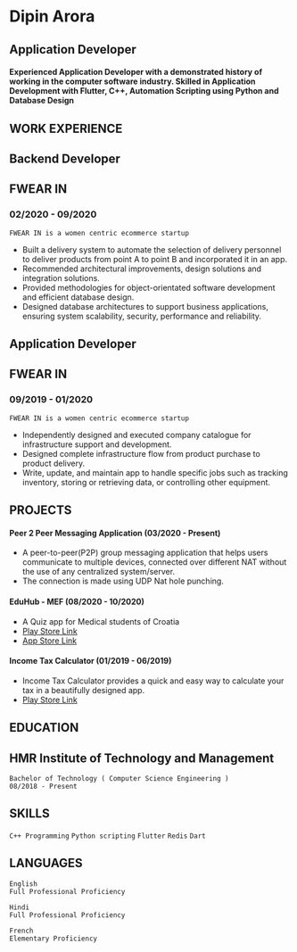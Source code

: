 # Dipin Arora

## Application Developer


#### Experienced Application Developer with a demonstrated history of working in the computer software industry. Skilled in Application Development with Flutter, C++, Automation Scripting using Python and Database Design

## WORK EXPERIENCE

## Backend Developer

## FWEAR IN

### 02/2020 - 09/2020

```
FWEAR IN is a women centric ecommerce startup
```
- Built a delivery system to automate the selection of delivery personnel to deliver products from point A to point B and incorporated it in an app.
- Recommended architectural improvements, design solutions and integration solutions.
- Provided methodologies for object-orientated software development and efficient database design.
- Designed database architectures to support business applications, ensuring system scalability, security, performance and reliability.

## Application Developer

## FWEAR IN

### 09/2019 - 01/2020

```
FWEAR IN is a women centric ecommerce startup
```

- Independently designed and executed company catalogue for infrastructure support and development.
- Designed complete infrastructure flow from product purchase to product delivery.
- Write, update, and maintain app to handle specific jobs such as tracking inventory, storing or retrieving data, or controlling other equipment.

## PROJECTS

#### Peer 2 Peer Messaging Application (03/2020 - Present)
- A peer-to-peer(P2P) group messaging application that helps users communicate to multiple devices, connected over different NAT without the use of any centralized system/server.
- The connection is made using UDP Nat hole punching.

#### EduHub - MEF (08/2020 - 10/2020)
- A Quiz app for Medical students of Croatia
- [Play Store Link](https://play.google.com/store/apps/details?id=com.dominikbat.mef_baze)
- [App Store Link](https://apps.apple.com/us/app/eduhub-mef/id1534931761)

#### Income Tax Calculator (01/2019 - 06/2019)
- Income Tax Calculator provides a quick and easy way to calculate your tax in a beautifully designed app.
- [Play Store Link](https://play.google.com/store/apps/details?id=dipinarora9.IncomeTaxCalculator)

## EDUCATION

## HMR Institute of Technology and Management

```
Bachelor of Technology ( Computer Science Engineering )
08/2018 - Present 
```
## SKILLS

`C++ Programming` `Python scripting` `Flutter` `Redis` `Dart`

## LANGUAGES

```
English
Full Professional Proficiency
```
```
Hindi
Full Professional Proficiency
```
```
French
Elementary Proficiency
```
